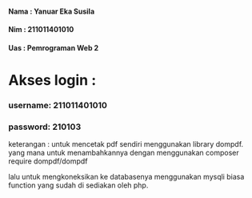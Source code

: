 #### Nama : Yanuar Eka Susila
#### Nim : 211011401010
#### Uas : Pemrograman Web 2

# Akses login :

### username: 211011401010

### password: 210103

keterangan : untuk mencetak pdf sendiri menggunakan library dompdf. yang mana untuk menambahkannya dengan menggunakan composer require dompdf/dompdf

lalu untuk mengkoneksikan ke databasenya menggunakan mysqli biasa function yang sudah di sediakan oleh php.
